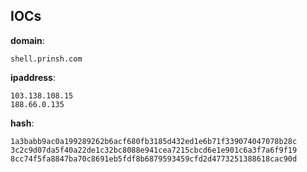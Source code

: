 
## IOCs

__domain__:

```text
shell.prinsh.com
```
__ipaddress__:

```text
103.138.108.15
188.66.0.135
```
__hash__:

```text
1a3babb9ac0a199289262b6acf680fb3185d432ed1e6b71f339074047078b28c
3c2c9d07da5f40a22de1c32bc8088e941cea7215cbcd6e1e901c6a3f7a6f9f19
8cc74f5fa8847ba70c8691eb5fdf8b6879593459cfd2d4773251388618cac90d
```